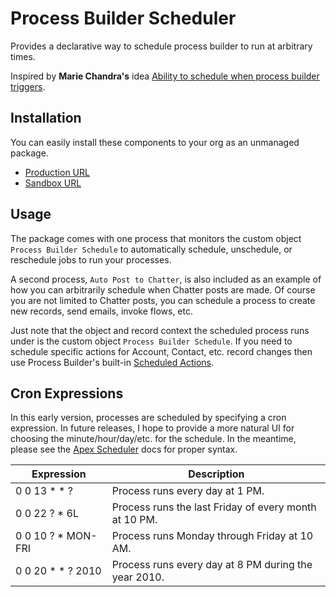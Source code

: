 Process Builder Scheduler
=========================

Provides a declarative way to schedule process builder to run at arbitrary times.

Inspired by **Marie Chandra's** idea [Ability to schedule when process builder triggers](https://success.salesforce.com/ideaView?id=08730000000DjEmAAK).

Installation
------------
You can easily install these components to your org as an unmanaged package.
* [Production URL](https://login.salesforce.com/packaging/installPackage.apexp?p0=)
* [Sandbox URL](https://test.salesforce.com/packaging/installPackage.apexp?p0=)

Usage
-----
The package comes with one process that monitors the custom object `Process Builder Schedule` to automatically schedule, unschedule, or reschedule jobs to run your processes.

A second process, `Auto Post to Chatter`, is also included as an example of how you can arbitrarily schedule when Chatter posts are made.
Of course you are not limited to Chatter posts, you can schedule a process to create new records, send emails, invoke flows, etc.

Just note that the object and record context the scheduled process runs under is the custom object `Process Builder Schedule`. If you need to schedule specific actions for Account, Contact, etc. record changes then use Process Builder's built-in [Scheduled Actions](https://developer.salesforce.com/trailhead/en/business_process_automation/process_builder).

Cron Expressions
----------------
In this early version, processes are scheduled by specifying a cron expression. In future releases, I hope to provide a more natural UI for choosing the minute/hour/day/etc. for the schedule.
In the meantime, please see the [Apex Scheduler](https://developer.salesforce.com/docs/atlas.en-us.apexcode.meta/apexcode/apex_scheduler.htm) docs for proper syntax.

| Expression | Description |
| ---------- | ----------- |
| 0 0 13 * * ? | Process runs every day at 1 PM. |
| 0 0 22 ? * 6L | Process runs the last Friday of every month at 10 PM. |
| 0 0 10 ? * MON-FRI | Process runs Monday through Friday at 10 AM. |
| 0 0 20 * * ? 2010 | Process runs every day at 8 PM during the year 2010. |